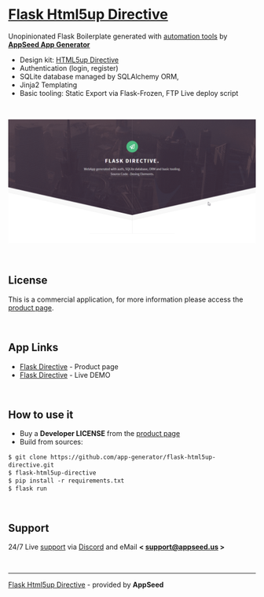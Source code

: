 # [Flask Html5up Directive](https://appseed.us/apps/flask-apps/flask-html5up-directive)

Unopinionated Flask Boilerplate generated with [automation tools](https://github.com/app-generator/developer-tools) by **[AppSeed App Generator](https://appseed.us/app-generator)**

- Design kit: [HTML5up Directive](https://html5up.net/directive)
- Authentication (login, register)
- SQLite database managed by SQLAlchemy ORM,
- Jinja2 Templating
- Basic tooling: Static Export via Flask-Frozen, FTP Live deploy script

<br />

![Flask Html5up Directive - Gif animated intro.](https://raw.githubusercontent.com/app-generator/static/master/products/flask-html5up-directive-screen.png)

<br />

## License

This is a commercial application, for more information please access the [product page](https://appseed.us/apps/flask-apps/flask-html5up-directive).

<br />

## App Links

- [Flask Directive](https://appseed.us/apps/flask-apps/flask-html5up-directive) - Product page
- [Flask Directive](https://flask-html5up-directive.appseed.us/) - Live DEMO

<br />

## How to use it

- Buy a **Developer LICENSE** from the [product page](https://appseed.us/apps/flask-apps/flask-html5up-directive)
- Build from sources:

```
$ git clone https://github.com/app-generator/flask-html5up-directive.git
$ flask-html5up-directive
$ pip install -r requirements.txt 
$ flask run
```

<br />

## Support

24/7 Live [support](appseed.us/support) via [Discord](https://discord.gg/fZC6hup) and eMail **< support@appseed.us >**

<br />

---
[Flask Html5up Directive](https://appseed.us/apps/flask-apps/flask-html5up-directive) - provided by **AppSeed**

